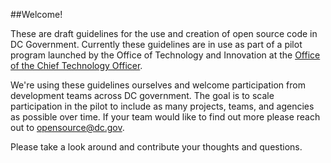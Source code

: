 ##Welcome! 

These are draft guidelines for the use and creation of open source code in DC Government.  Currently these guidelines are in use as part of a pilot program launched by the Office of Technology and Innovation at the [Office of the Chief Technology Officer](http://octo.dc.gov).  

We're using these guidelines ourselves and welcome participation from development teams across DC government. The goal is to scale participation in the pilot to include as many projects, teams, and agencies as possible over time. If your team would like to find out more please reach out to [opensource@dc.gov](opensource@dc.gov).

Please take a look around and contribute your thoughts and questions. 